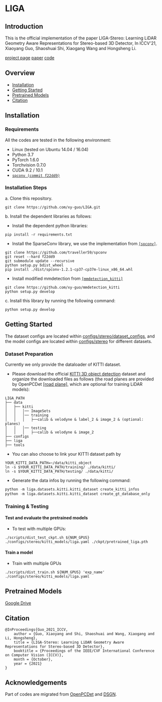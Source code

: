 # LIGA

## Introduction

This is the official implementation of the paper LIGA-Stereo: Learning LiDAR Geometry Aware Representations for Stereo-based 3D Detector, In ICCV'21, Xiaoyang Guo, Shaoshuai Shi, Xiaogang Wang and Hongsheng Li.

[project page]() [paper]() [code](https://github.com/xy-guo/LIGA-Stereo)

## Overview
- [Installation](#installation)
- [Getting Started](#getting-started)
- [Pretrained Models](#pretrained-models)
- [Citation](#citation)


## Installation

### Requirements
All the codes are tested in the following environment:
* Linux (tested on Ubuntu 14.04 / 16.04)
* Python 3.7
* PyTorch 1.6.0
* Torchvision 0.7.0
* CUDA 9.2 / 10.1
* [`spconv (commit f22dd9)`](https://github.com/traveller59/spconv)


### Installation Steps

a. Clone this repository.
```shell
git clone https://github.com/xy-guo/LIGA.git
```

b. Install the dependent libraries as follows:

* Install the dependent python libraries: 
```shell
pip install -r requirements.txt 
```

* Install the SparseConv library, we use the implementation from [`[spconv]`](https://github.com/traveller59/spconv). 

```shell
git clone https://github.com/traveller59/spconv
git reset --hard f22dd9
git submodule update --recursive
python setup.py bdist_wheel
pip install ./dist/spconv-1.2.1-cp37-cp37m-linux_x86_64.whl
```

* Install modified mmdetection from [`[mmdetection_kitti]`](https://github.com/xy-guo/mmdetection_kitti)
```shell
git clone https://github.com/xy-guo/mmdetection_kitti
python setup.py develop
```

c. Install this library by running the following command:
```shell
python setup.py develop
```


## Getting Started
The dataset configs are located within [configs/stereo/dataset_configs](../configs/stereo/dataset_configs), 
and the model configs are located within [configs/stereo](../configs/stereo) for different datasets. 


### Dataset Preparation

Currently we only provide the dataloader of KITTI dataset.

* Please download the official [KITTI 3D object detection](http://www.cvlibs.net/datasets/kitti/eval_object.php?obj_benchmark=3d) dataset and organize the downloaded files as follows (the road planes are provided by OpenPCDet [[road plane]](https://drive.google.com/file/d/1d5mq0RXRnvHPVeKx6Q612z0YRO1t2wAp/view?usp=sharing), which are optional for training LiDAR models):

```
LIGA_PATH
├── data
│   ├── kitti
│   │   │── ImageSets
│   │   │── training
│   │   │   ├──calib & velodyne & label_2 & image_2 & (optional: planes)
│   │   │── testing
│   │   │   ├──calib & velodyne & image_2
├── configs
├── liga
├── tools
```

* You can also choose to link your KITTI dataset path by
```
YOUR_KITTI_DATA_PATH=~/data/kitti_object
ln -s $YOUR_KITTI_DATA_PATH/training/ ./data/kitti/
ln -s $YOUR_KITTI_DATA_PATH/testing/ ./data/kitti/
```

* Generate the data infos by running the following command: 
```python 
python -m liga.datasets.kitti.kitti_dataset create_kitti_infos
python -m liga.datasets.kitti.kitti_dataset create_gt_database_only
```

### Training & Testing


#### Test and evaluate the pretrained models

* To test with multiple GPUs:
```shell script
./scripts/dist_test_ckpt.sh ${NUM_GPUS} ./configs/stereo/kitti_models/liga.yaml ./ckpt/pretrained_liga.pth

```


#### Train a model  

* Train with multiple GPUs
```shell script
./scripts/dist_train.sh ${NUM_GPUS} 'exp_name' ./configs/stereo/kitti_models/liga.yaml

```

## Pretrained Models

[Google Drive](https://drive.google.com/file/d/1M97Wa2ehAdCD6rwEhe67Vde7y4fLtVXo/view?usp=sharing)

## Citation

```
@InProceedings{Guo_2021_ICCV,
    author = {Guo, Xiaoyang and Shi, Shaoshuai and Wang, Xiaogang and Li, Hongsheng},
    title = {LIGA-Stereo: Learning LiDAR Geometry Aware Representations for Stereo-based 3D Detector},
    booktitle = {Proceedings of the IEEE/CVF International Conference on Computer Vision (ICCV)},
    month = {October},
    year = {2021}
}
```

## Acknowledgements
Part of codes are migrated from [OpenPCDet](https://github.com/open-mmlab/OpenPCDet) and [DSGN](https://github.com/dvlab-research/DSGN).
